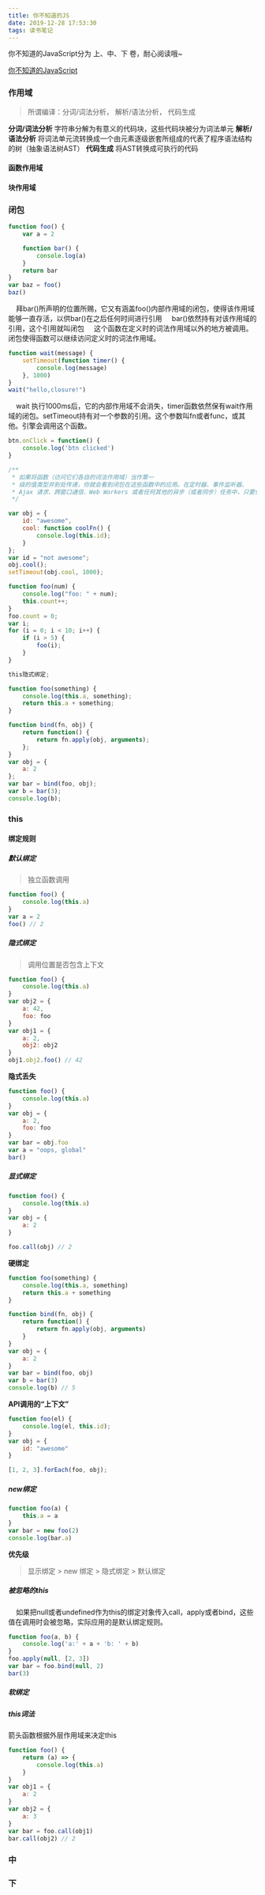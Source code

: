 ```yaml
---
title: 你不知道的JS
date: 2019-12-28 17:53:30
tags: 读书笔记
---
```


你不知道的JavaScript分为 上、中、下 卷，耐心阅读哦~

[你不知道的JavaScript](https://kingyinliang.github.io/PDF/%E4%BD%A0%E4%B8%8D%E7%9F%A5%E9%81%93%E7%9A%84JavaScript%EF%BC%88%E4%B8%8A%E5%8D%B7%EF%BC%89.pdf)

<!-- more -->

### 作用域

> 所谓编译：分词/词法分析， 解析/语法分析， 代码生成

**分词/词法分析**
字符串分解为有意义的代码块，这些代码块被分为词法单元
**解析/语法分析**
将词法单元流转换成一个由元素逐级嵌套所组成的代表了程序语法结构的树（抽象语法树AST）
**代码生成**
将AST转换成可执行的代码

#### 函数作用域

#### 块作用域

### 闭包

``` js
function foo() {
    var a = 2

    function bar() {
        console.log(a)
    }
    return bar
}
var baz = foo()
baz()
```

  &nbsp; &nbsp; 拜bar()所声明的位置所赐，它又有涵盖foo()内部作用域的闭包，使得该作用域能够一直存活，以供bar()在之后任何时间进行引用
  &nbsp; &nbsp; bar()依然持有对该作用域的引用，这个引用就叫闭包
  &nbsp; &nbsp; 这个函数在定义时的词法作用域以外的地方被调用。闭包使得函数可以继续访问定义时的词法作用域。

``` js
function wait(message) {
    setTimeout(function timer() {
        console.log(message)
    }, 1000)
}
wait("hello,closure!")
```

&nbsp; &nbsp; wait 执行1000ms后，它的内部作用域不会消失，timer函数依然保有wait作用域的闭包。setTimeout持有对一个参数的引用。这个参数叫fn或者func，或其他。引擎会调用这个函数。

``` js
btn.onClick = function() {
    console.log('btn clicked')
}
```

``` js
/**
 * 如果将函数（访问它们各自的词法作用域）当作第一
 * 级的值类型并到处传递，你就会看到闭包在这些函数中的应用。在定时器、事件监听器、
 * Ajax 请求、跨窗口通信、Web Workers 或者任何其他的异步（或者同步）任务中，只要使用了回调函数，实际上就是在使用闭包！
 */

var obj = {
    id: "awesome",
    cool: function coolFn() {
        console.log(this.id);
    }
};
var id = "not awesome";
obj.cool();
setTimeout(obj.cool, 1000);

function foo(num) {
    console.log("foo: " + num);
    this.count++;
}
foo.count = 0;
var i;
for (i = 0; i < 10; i++) {
    if (i > 5) {
        foo(i);
    }
}

this隐式绑定;

function foo(something) {
    console.log(this.a, something);
    return this.a + something;
}

function bind(fn, obj) {
    return function() {
        return fn.apply(obj, arguments);
    };
}
var obj = {
    a: 2
};
var bar = bind(foo, obj);
var b = bar(3);
console.log(b);
```

### this

#### 绑定规则

##### 默认绑定

> 独立函数调用

``` js
function foo() {
    console.log(this.a)
}
var a = 2
foo() // 2
```

##### 隐式绑定

> 调用位置是否包含上下文

``` js
function foo() {
    console.log(this.a)
}
var obj2 = {
    a: 42,
    foo: foo
}
var obj1 = {
    a: 2,
    obj2: obj2
}
obj1.obj2.foo() // 42
```

**隐式丢失**

``` js
function foo() {
    console.log(this.a)
}
var obj = {
    a: 2,
    foo: foo
}
var bar = obj.foo
var a = "oops, global"
bar()
```

##### 显式绑定

``` js
function foo() {
    console.log(this.a)
}
var obj = {
    a: 2
}

foo.call(obj) // 2
```

**硬绑定**

``` js
function foo(something) {
    console.log(this.a, something)
    return this.a + something
}

function bind(fn, obj) {
    return function() {
        return fn.apply(obj, arguments)
    }
}
var obj = {
    a: 2
}
var bar = bind(foo, obj)
var b = bar(3)
console.log(b) // 5 
```

**API调用的“上下文”**

``` js
function foo(el) {
    console.log(el, this.id);
}
var obj = {
    id: "awesome"
}

[1, 2, 3].forEach(foo, obj);
```

##### new绑定

``` js
function foo(a) {
    this.a = a
}
var bar = new foo(2)
console.log(bar.a)
```

**优先级**

> 显示绑定 > new 绑定 > 隐式绑定 > 默认绑定

##### 被忽略的this

&nbsp; &nbsp; 如果把null或者undefined作为this的绑定对象传入call，apply或者bind，这些值在调用时会被忽略，实际应用的是默认绑定规则。 

``` js
function foo(a, b) {
    console.log('a:' + a + 'b: ' + b)
}
foo.apply(null, [2, 3])
var bar = foo.bind(null, 2)
bar(3)
```

##### 软绑定

##### this词法
箭头函数根据外层作用域来决定this

``` js
function foo() {
    return (a) => {
        console.log(this.a)
    }
}
var obj1 = {
    a: 2
}
var obj2 = {
    a: 3
}
var bar = foo.call(obj1)
bar.call(obj2) // 2
```

### 中

### 下

